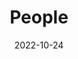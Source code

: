 ---
title: People
date: 2022-10-24

type: landing

sections:
  - block: people
    content:
      title: Meet the Team
      # Choose which groups/teams of users to display.
      #   Edit `user_groups` in each user's profile to add them to one or more of these groups.
      user_groups:
      #    - Principal Investigators
          - Researchers
          - Grad Students
     #     - Administration
     #     - Visitors
     #     - Alumni
      sort_by: Params.last_name
      sort_ascending: true
    design:
      show_interests: false
      show_role: true
      show_social: true
---
